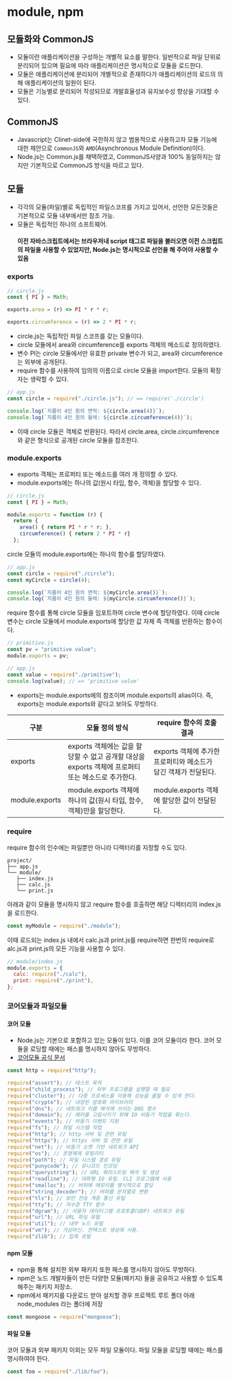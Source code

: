 # module, npm

## 모듈화와 CommonJS

- 모듈이란 애플리케이션을 구성하는 개별적 요소를 말한다. 일반적으로 파일 단위로 분리되어 있으며 필요에 따라 애플리케이션은 명시적으로 모듈을 로드한다.
- 모듈은 애플리케이션에 분리되어 개별적으로 존재하다가 애플리케이션의 로드의 의해 애플리케이션의 일원이 된다.
- 모듈은 기능별로 분리되어 작성되므로 개발효율성과 유지보수성 향상을 기대할 수 있다.

## CommonJS

- Javascript는 Clinet-side에 국한하지 않고 범용적으로 사용하고자 모듈 기능에 대한 제안으로 `CommonJS`와 `AMD`(Asynchronous Module Definition)이다.
- Node.js는 Common.js를 채택하였고, CommonJS사양과 100% 동일하지는 않지만 기본적으로 CommonJS 방식을 따르고 있다.

## 모듈

- 각각의 모듈(파일)별로 독립적인 파일스코프를 가지고 있어서, 선언한 모든것들은 기본적으로 모듈 내부에서만 참조 가능.
- 모듈은 독립적인 하나의 소프트웨어.
  #### 이전 자바스크립트에서는 브라우저내 script 태그로 파일을 불러오면 이전 스크립트의 파일을 사용할 수 있었지만, Node.js는 명시적으로 선언을 해 주어야 사용할 수 있음

### exports

```js
// circle.js
const { PI } = Math;

exports.area = (r) => PI * r * r;

exports.circumference = (r) => 2 * PI * r;
```

- circle.js는 독립적인 파일 스코프를 갖는 모듈이다.
- circle 모듈에서 area와 circumference를 exports 객체의 메소드로 정의하였다.
- 변수 PI는 circle 모듈에서만 유효한 private 변수가 되고, area와 circumference는 외부에 공개된다.
- require 함수를 사용하여 임의의 이름으로 circle 모듈을 import한다. 모듈의 확장자는 생략할 수 있다.

```js
// app.js
const circle = require("./circle.js"); // == require('./circle')

console.log(`지름이 4인 원의 면적: ${circle.area(4)}`);
console.log(`지름이 4인 원의 둘레: ${circle.circumference(4)}`);
```

- 이때 circle 모듈은 객체로 반환된다. 따라서 circle.area, circle.circumference와 같은 형식으로 공개된 circle 모듈을 참조한다.

### module.exports

- exports 객체는 프로퍼티 또는 메소드를 여러 개 정의할 수 있다.
- module.exports에는 하나의 값(원시 타입, 함수, 객체)을 할당할 수 있다.

```js
// circle.js
const { PI } = Math;

module.exports = function (r) {
  return {
    area() { return PI * r * r; },
    circumference() { return 2 * PI * r}
  };
```

circle 모듈의 module.exports에는 하나의 함수를 할당하였다.

```js
// app.js
const circle = require("./circle");
const myCircle = circle(4);

console.log(`지름이 4인 원의 면적: ${myCircle.area()}`);
console.log(`지름이 4인 원의 둘레: ${myCircle.circumference()}`);
```

require 함수를 통해 circle 모듈을 임포트하여 circle 변수에 할당하였다. 이때 circle 변수는 circle 모듈에서 module.exports에 할당한 값 자체 즉 객체를 반환하는 함수이다.

```js
// primitive.js
const pv = "primitive value";
module.exports = pv;
```

```js
// app.js
const value = require("./primitive");
console.log(value); // => 'primitive value'
```

- exports는 module.exports에의 참조이며 module.exports의 alias이다. 즉, exports는 module.exports와 같다고 보아도 무방하다.

| 구분           | 모듈 정의 방식                                                                                     | require 함수의 호출 결과                                        |
| -------------- | -------------------------------------------------------------------------------------------------- | --------------------------------------------------------------- |
| exports        | exports 객체에는 값을 할당할 수 없고 공개할 대상을 exports 객체에 프로퍼티 또는 메소드로 추가한다. | exports 객체에 추가한 프로퍼티와 메소드가 담긴 객체가 전달된다. |
| module.exports | module.exports 객체에 하나의 값(원시 타입, 함수, 객체)만을 할당한다.                               | module.exports 객체에 할당한 값이 전달된다.                     |

### require

require 함수의 인수에는 파일뿐만 아니라 디렉터리를 지정할 수도 있다.

```
project/
├── app.js
└── module/
   ├── index.js
   ├── calc.js
   └── print.js
```

아래과 같이 모듈을 명시하지 않고 require 함수를 호출하면 해당 디렉터리의 index.js을 로드한다.

```js
const myModule = require("./module");
```

이때 로드되는 index.js 내에서 calc.js과 print.js를 require하면 한번의 require로 alc.js과 print.js의 모든 기능을 사용할 수 있다.

```js
// module/index.js
module.exports = {
  calc: require("./calc"),
  print: require("./print"),
};
```

### 코어모듈과 파일모듈

#### 코어 모듈

- Node.js는 기본으로 포함하고 있는 모듈이 있다. 이를 코어 모듈이라 한다. 코어 모듈을 로딩할 때에는 패스를 명시하지 않아도 무방하다.
- [코어모듈 공식 문서](https://nodejs.org/dist/latest-v10.x/docs/api/)

```js
const http = require("http");

require("assert"); // 테스트 목적
require("child_process"); // 외부 프로그램을 실행할 때 필요
require("cluster"); // 다중 프로세스를 이용해 성능을 올릴 수 있게 한다.
require("crypto"); // 내장된 암호화 라이브러리
require("dns"); // 네트워크 이름 해석에 쓰이는 DNS 함수
require("domain"); // 에러를 고립시키기 위해 IO 비동기 작업을 묶는다.
require("events"); // 비동기 이벤트 지원
require("fs"); // 파일 시스템 작업
require("http"); // http 서버 및 관련 유틸
require("https"); // https 서버 및 관련 유틸
require("net"); // 비동기 소켓 기반 네트워크 API
require("os"); // 운영체제 유틸리티
require("path"); // 파일 시스템 경로 유틸
require("punycode"); // 유니코드 인코딩
require("querystring"); // URL 쿼리스트링 해석 및 생성
require("readline"); // 대화형 IO 유틸. CLI 프로그램에 사용
require("smalloc"); // 버퍼에 메모리를 명시적으로 할당
require("string_decoder"); // 버퍼를 문자열로 변환
require("tls"); // 보안 전송 계층 통신 유틸
require("tty"); // 저수준 TTY 함수
require("dgram"); // 사용자 데이터그램 프로토콜(UDP) 네트워크 유틸
require("url"); // URL 파싱 유틸
require("util"); // 내부 노드 유틸
require("vm"); // 가상머신. 컨텍스트 생성에 사용.
require("zlib"); // 압축 유틸
```

#### npm 모듈

- npm을 통해 설치한 외부 패키지 또한 패스를 명시하지 않아도 무방하다.
- npm은 노드 개발자들이 만든 다양한 모듈(패키지) 들을 공유하고 사용할 수 있도록 해주는 패키지 저장소.
- npm에서 패키지를 다운로드 받아 설치할 경우 프로젝트 루트 폴더 아래 node_modules 라는 폴더에 저장

```js
const mongoose = require("mongoose");
```

#### 파일 모듈

코어 모듈과 외부 패키지 이외는 모두 파일 모듈이다. 파일 모듈을 로딩할 때에는 패스를 명시하여야 한다.

```js
const foo = require("./lib/foo");
```
